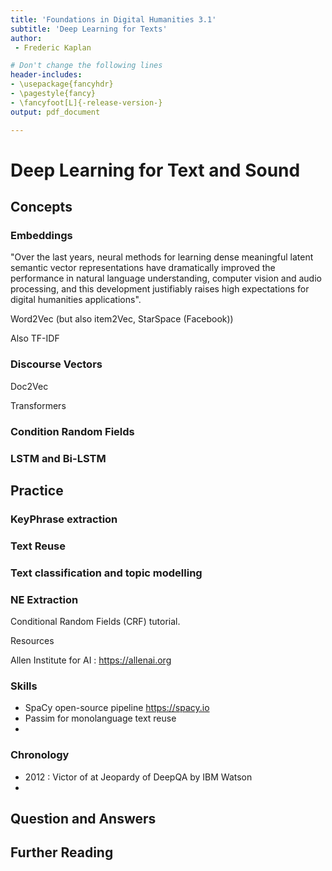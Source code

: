 ```yaml
---
title: 'Foundations in Digital Humanities 3.1'
subtitle: 'Deep Learning for Texts'
author:
 - Frederic Kaplan

# Don't change the following lines
header-includes:
- \usepackage{fancyhdr}
- \pagestyle{fancy}
- \fancyfoot[L]{-release-version-}
output: pdf_document

---
```


# Deep Learning for Text and Sound

## Concepts

### Embeddings

"Over the last years, neural methods for learning dense meaningful latent semantic vector representations have dramatically improved the performance in natural language understanding, computer vision and audio processing, and this development justifiably raises high expectations for digital humanities applications".

Word2Vec (but also item2Vec, StarSpace (Facebook))

Also TF-IDF

### Discourse Vectors

Doc2Vec

Transformers

### Condition Random Fields

### LSTM and Bi-LSTM

### 

## Practice

### KeyPhrase extraction

### Text Reuse

### Text classification and topic modelling

### NE Extraction

Conditional Random Fields (CRF) tutorial. 



Resources

Allen Institute for AI : https://allenai.org

### Skills

- SpaCy open-source pipeline https://spacy.io
- Passim for monolanguage text reuse
- 

### Chronology 

- 2012 : Victor of at Jeopardy of DeepQA by IBM Watson
- 





## Question and Answers 



## Further Reading


